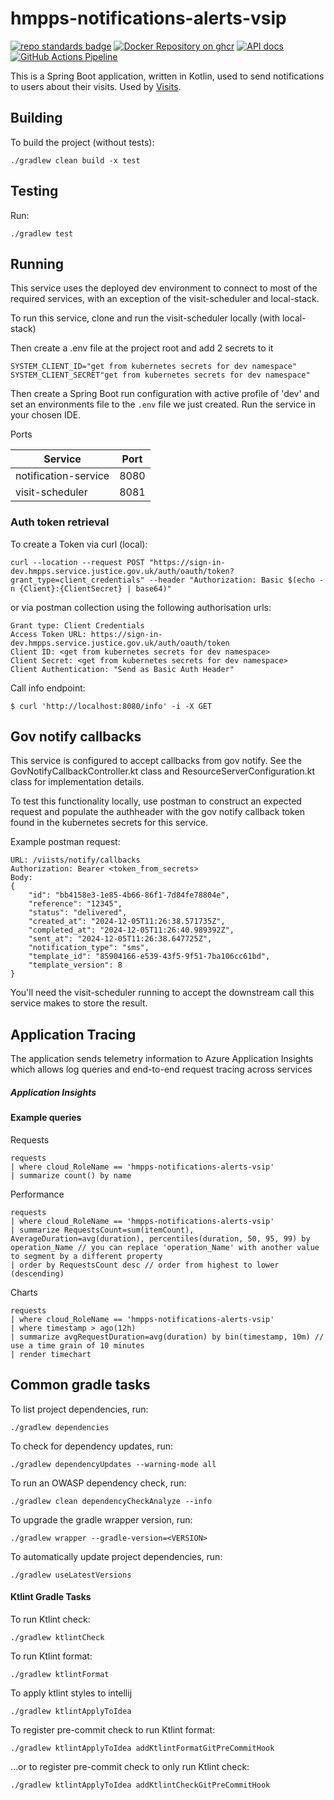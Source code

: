 # hmpps-notifications-alerts-vsip

[![repo standards badge](https://img.shields.io/badge/endpoint.svg?&style=flat&logo=github&url=https%3A%2F%2Foperations-engineering-reports.cloud-platform.service.justice.gov.uk%2Fapi%2Fv1%2Fcompliant_public_repositories%2Fhmpps-notifications-alerts-vsip)](https://operations-engineering-reports.cloud-platform.service.justice.gov.uk/public-report/hmpps-notifications-alerts-vsip "Link to report")
[![Docker Repository on ghcr](https://img.shields.io/badge/ghcr.io-repository-2496ED.svg?logo=docker)](https://ghcr.io/ministryofjustice/hmpps-notifications-alerts-vsip)
[![API docs](https://img.shields.io/badge/API_docs_-view-85EA2D.svg?logo=swagger)](https://hmpps-notifi-alerts-vsip-dev.prison.service.justice.gov.uk/swagger-ui/index.html)
[![GitHub Actions Pipeline](https://github.com/ministryofjustice/hmpps-notifications-alerts-vsip/actions/workflows/pipeline.yml/badge.svg)](https://github.com/ministryofjustice/hmpps-visit-allocation-api/actions/workflows/pipeline.yml)

This is a Spring Boot application, written in Kotlin, used to send notifications to users about their visits. Used by [Visits](https://developer-portal.hmpps.service.justice.gov.uk/products/v-isit-someone-in-prison-v-si-p-2).

## Building

To build the project (without tests):
```
./gradlew clean build -x test
```

## Testing

Run:
```
./gradlew test 
```

## Running

This service uses the deployed dev environment to connect to most of the required services,
with an exception of the visit-scheduler and local-stack.

To run this service, clone and run the visit-scheduler locally (with local-stack) 

Then create a .env file at the project root and add 2 secrets to it
```
SYSTEM_CLIENT_ID="get from kubernetes secrets for dev namespace"
SYSTEM_CLIENT_SECRET"get from kubernetes secrets for dev namespace"
```

Then create a Spring Boot run configuration with active profile of 'dev' and set an environments file to the
`.env` file we just created. Run the service in your chosen IDE.

Ports

| Service             | Port |  
|---------------------|------|
| notification-service| 8080 |
| visit-scheduler     | 8081 |

### Auth token retrieval

To create a Token via curl (local):
```
curl --location --request POST "https://sign-in-dev.hmpps.service.justice.gov.uk/auth/oauth/token?grant_type=client_credentials" --header "Authorization: Basic $(echo -n {Client}:{ClientSecret} | base64)"
```

or via postman collection using the following authorisation urls:
```
Grant type: Client Credentials
Access Token URL: https://sign-in-dev.hmpps.service.justice.gov.uk/auth/oauth/token
Client ID: <get from kubernetes secrets for dev namespace>
Client Secret: <get from kubernetes secrets for dev namespace>
Client Authentication: "Send as Basic Auth Header"
```

Call info endpoint:
```
$ curl 'http://localhost:8080/info' -i -X GET
```

## Gov notify callbacks
This service is configured to accept callbacks from gov notify. See the GovNotifyCallbackController.kt class 
and ResourceServerConfiguration.kt class for implementation details.

To test this functionality locally, use postman to construct an expected request and populate the authheader 
with the gov notify callback token found in the kubernetes secrets for this service.

Example postman request:
```
URL: /viists/notify/callbacks
Authorization: Bearer <token_from_secrets>
Body:
{
    "id": "bb4158e3-1e85-4b66-86f1-7d84fe78804e",
    "reference": "12345",
    "status": "delivered",
    "created_at": "2024-12-05T11:26:38.571735Z",
    "completed_at": "2024-12-05T11:26:40.989392Z",
    "sent_at": "2024-12-05T11:26:38.647725Z",
    "notification_type": "sms",
    "template_id": "85904166-e539-43f5-9f51-7ba106cc61bd",
    "template_version": 8
}
```

You'll need the visit-scheduler running to accept the downstream call this service makes to store the result.

## Application Tracing
The application sends telemetry information to Azure Application Insights which allows log queries and end-to-end request tracing across services

##### Application Insights
#### Example queries

Requests
```azure
requests 
| where cloud_RoleName == 'hmpps-notifications-alerts-vsip' 
| summarize count() by name
```

Performance
```azure
requests
| where cloud_RoleName == 'hmpps-notifications-alerts-vsip' 
| summarize RequestsCount=sum(itemCount), AverageDuration=avg(duration), percentiles(duration, 50, 95, 99) by operation_Name // you can replace 'operation_Name' with another value to segment by a different property
| order by RequestsCount desc // order from highest to lower (descending)
```

Charts
```azure
requests
| where cloud_RoleName == 'hmpps-notifications-alerts-vsip' 
| where timestamp > ago(12h) 
| summarize avgRequestDuration=avg(duration) by bin(timestamp, 10m) // use a time grain of 10 minutes
| render timechart
```

## Common gradle tasks

To list project dependencies, run:

```
./gradlew dependencies
``` 

To check for dependency updates, run:
```
./gradlew dependencyUpdates --warning-mode all
```

To run an OWASP dependency check, run:
```
./gradlew clean dependencyCheckAnalyze --info
```

To upgrade the gradle wrapper version, run:
```
./gradlew wrapper --gradle-version=<VERSION>
```

To automatically update project dependencies, run:
```
./gradlew useLatestVersions
```

#### Ktlint Gradle Tasks

To run Ktlint check:
```
./gradlew ktlintCheck
```

To run Ktlint format:
```
./gradlew ktlintFormat
```

To apply ktlint styles to intellij
```
./gradlew ktlintApplyToIdea
```

To register pre-commit check to run Ktlint format:
```
./gradlew ktlintApplyToIdea addKtlintFormatGitPreCommitHook 
```

...or to register pre-commit check to only run Ktlint check:
```
./gradlew ktlintApplyToIdea addKtlintCheckGitPreCommitHook
```